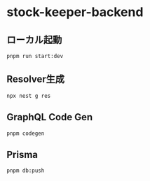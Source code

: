 # stock-keeper-backend

## ローカル起動

```shell
pnpm run start:dev
```

## Resolver生成

```shell
npx nest g res
```

## GraphQL Code Gen

```shell
pnpm codegen
```

## Prisma

```shell
pnpm db:push
```
